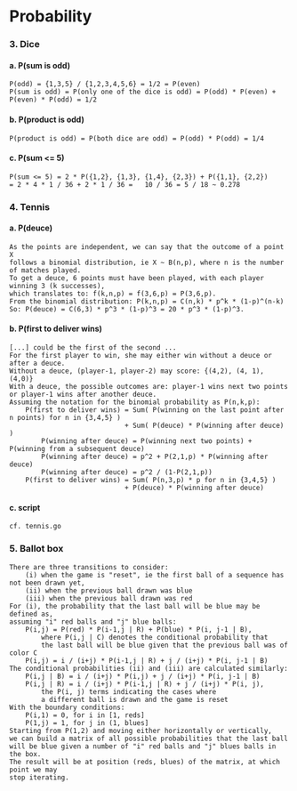 # Probability

### 3. Dice
#### a. P(sum is odd)
    P(odd) = {1,3,5} / {1,2,3,4,5,6} = 1/2 = P(even)
    P(sum is odd) = P(only one of the dice is odd) = P(odd) * P(even) + P(even) * P(odd) = 1/2
#### b. P(product is odd)
    P(product is odd) = P(both dice are odd) = P(odd) * P(odd) = 1/4
#### c. P(sum <= 5)
    P(sum <= 5) = 2 * P({1,2}, {1,3}, {1,4}, {2,3}) + P({1,1}, {2,2}) 
    = 2 * 4 * 1 / 36 + 2 * 1 / 36 =   10 / 36 = 5 / 18 ~ 0.278 
### 4. Tennis
#### a. P(deuce)
    As the points are independent, we can say that the outcome of a point X 
    follows a binomial distribution, ie X ~ B(n,p), where n is the number of matches played.
    To get a deuce, 6 points must have been played, with each player winning 3 (k successes), 
    which translates to: f(k,n,p) = f(3,6,p) = P(3,6,p).
    From the binomial distribution: P(k,n,p) = C(n,k) * p^k * (1-p)^(n-k)
    So: P(deuce) = C(6,3) * p^3 * (1-p)^3 = 20 * p^3 * (1-p)^3.
#### b. P(first to deliver wins)
    [...] could be the first of the second ...
    For the first player to win, she may either win without a deuce or after a deuce.
    Without a deuce, (player-1, player-2) may score: {(4,2), (4, 1), (4,0)}
    With a deuce, the possible outcomes are: player-1 wins next two points or player-1 wins after another deuce.
    Assuming the notation for the binomial probability as P(n,k,p):
        P(first to deliver wins) = Sum( P(winning on the last point after n points) for n in {3,4,5} )
                                 + Sum( P(deuce) * P(winning after deuce) )
            P(winning after deuce) = P(winning next two points) + P(winning from a subsequent deuce)
            P(winning after deuce) = p^2 + P(2,1,p) * P(winning after deuce)
            P(winning after deuce) = p^2 / (1-P(2,1,p))
        P(first to deliver wins) = Sum( P(n,3,p) * p for n in {3,4,5} )
                                 + P(deuce) * P(winning after deuce)
#### c. script
    cf. tennis.go

### 5. Ballot box
    There are three transitions to consider: 
        (i) when the game is "reset", ie the first ball of a sequence has not been drawn yet, 
        (ii) when the previous ball drawn was blue
        (iii) when the previous ball drawn was red
    For (i), the probability that the last ball will be blue may be defined as,
    assuming "i" red balls and "j" blue balls:
        P(i,j) = P(red) * P(i-1,j | R) + P(blue) * P(i, j-1 | B), 
            where P(i,j | C) denotes the conditional probability that 
            the last ball will be blue given that the previous ball was of color C
        P(i,j) = i / (i+j) * P(i-1,j | R) + j / (i+j) * P(i, j-1 | B)
    The conditional probabilities (ii) and (iii) are calculated similarly:
        P(i,j | B) = i / (i+j) * P(i,j) + j / (i+j) * P(i, j-1 | B)
        P(i,j | R) = i / (i+j) * P(i-1,j | R) + j / (i+j) * P(i, j),
            the P(i, j) terms indicating the cases where 
            a different ball is drawn and the game is reset
    With the boundary conditions:
        P(i,1) = 0, for i in [1, reds]
        P(1,j) = 1, for j in (1, blues]
    Starting from P(1,2) and moving either horizontally or vertically, 
    we can build a matrix of all possible probabilities that the last ball
    will be blue given a number of "i" red balls and "j" blues balls in the box.
    The result will be at position (reds, blues) of the matrix, at which point we may
    stop iterating.